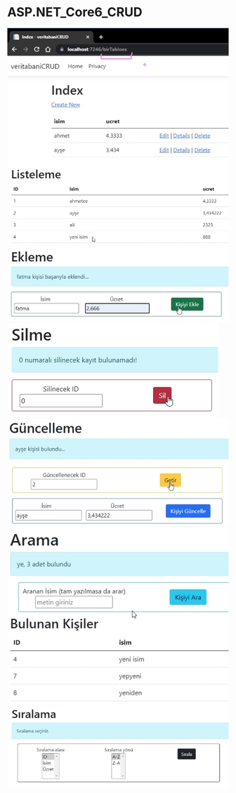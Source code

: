 # ASP.NET_Core6_CRUD
 
![](https://github.com/tbagriyanik/ASP.NET_Core6_CRUD/blob/main/Screen%20Shot%2004-24-22%20at%2012.23%20PM.JPG)
![](https://github.com/tbagriyanik/ASP.NET_Core6_CRUD/blob/main/Screen%20Shot%2004-24-22%20at%2004.54%20PM.JPG)
![](https://github.com/tbagriyanik/ASP.NET_Core6_CRUD/blob/main/Screen%20Shot%2004-24-22%20at%2002.46%20PM.JPG)
![](https://github.com/tbagriyanik/ASP.NET_Core6_CRUD/blob/main/Screen%20Shot%2004-24-22%20at%2003.09%20PM.JPG)
![](https://github.com/tbagriyanik/ASP.NET_Core6_CRUD/blob/main/Screen%20Shot%2004-24-22%20at%2004.49%20PM.JPG)
![](https://github.com/tbagriyanik/ASP.NET_Core6_CRUD/blob/main/Screen%20Shot%2004-24-22%20at%2005.13%20PM%20001.JPG)
![](https://github.com/tbagriyanik/ASP.NET_Core6_CRUD/blob/main/Screen%20Shot%2004-24-22%20at%2005.28%20PM%20001.JPG)

